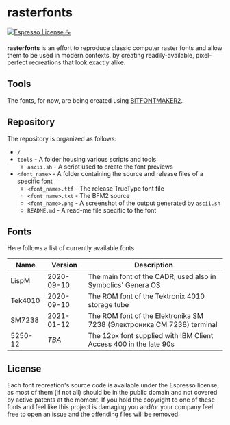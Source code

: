 # rasterfonts
[![Espresso License :coffee:](https://img.shields.io/badge/license-Espresso%20☕-7890F0.svg)](https://github.com/jack23247/espresso-license)

**rasterfonts** is an effort to reproduce classic computer raster fonts and allow them to be used in modern contexts, by creating readily-available, pixel-perfect recreations that look exactly alike.

## Tools

The fonts, for now, are being created using [BITFONTMAKER2](http://www.pentacom.jp/pentacom/bitfontmaker2/#). 

## Repository

The repository is organized as follows:

- `/`
- `tools` - A folder housing various scripts and tools
    - `ascii.sh` - A script used to create the font previews
- `<font_name>` - A folder containing the source and release files of a specific font
    - `<font_name>.ttf` - The release TrueType font file
    - `<font_name>.txt` - The BFM2 source
    -  `<font_name>.png` - A screenshot of the output generated by `ascii.sh`
    - `README.md` - A read-me file specific to the font

## Fonts

Here follows a list of currently available fonts

| Name    | Version    | Description                                                  |
| ------- | ---------- | ------------------------------------------------------------ |
| LispM   | 2020-09-10 | The main font of the CADR, used also in Symbolics' Genera OS |
| Tek4010 | 2020-09-10 | The ROM font of the Tektronix 4010 storage tube              |
| SM7238  | 2021-01-12 | The ROM font of the Elektronika SM 7238 (Электроника СМ 7238) terminal |
| 5250-12 | *TBA*      | The 12px font supplied with IBM Client Access 400 in the late 90s |

## License

Each font recreation's source code is available under the Espresso license, as most of them (if not all) should be in the public domain and not covered by active patents at the moment. If you hold the copyright to one of these fonts and feel like this project is damaging you and/or your company feel free to open an issue and the offending files will be removed.

